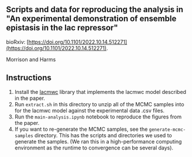 ## Scripts and data for reproducing the analysis in "An experimental demonstration of ensemble epistasis in the lac repressor"

bioRxiv: [https://doi.org/10.1101/2022.10.14.512271](https://doi.org/10.1101/2022.10.14.512271). 

Morrison and Harms

## Instructions

1. Install the [lacmwc](https://github.com/harmslab/lacmwc) library
   that implements the lacmwc model described in the paper. 
2. Run `extract.sh` in this directory to unzip all of the MCMC samples into
   for the lacmwc model against the experimental data .csv files.
3. Run the `main-analysis.ipynb` notebook to reproduce the figures from the
   paper.
4. If you want to re-generate the MCMC samples, see the 
   `generate-mcmc-samples` directory. This has the scripts and directories 
   we used to generate the samples. (We ran this in a high-performance
   computing environment as the runtime to convergence can be several days). 
